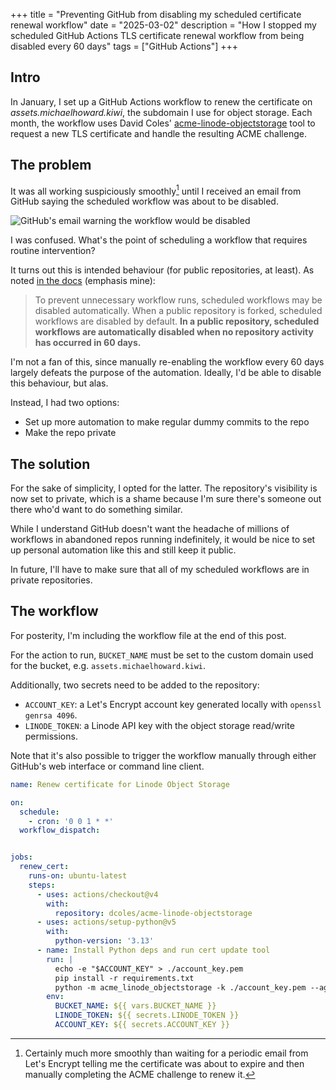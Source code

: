 +++
title = "Preventing GitHub from disabling my scheduled certificate renewal workflow"
date = "2025-03-02"
description = "How I stopped my scheduled GitHub Actions TLS certificate renewal workflow from being disabled every 60 days"
tags = ["GitHub Actions"]
+++

## Intro

In January, I set up a GitHub Actions workflow to renew the certificate on _assets.michaelhoward.kiwi_, the subdomain I use for object storage. Each month, the workflow uses David Coles' [acme-linode-objectstorage](https://github.com/dcoles/acme-linode-objectstorage) tool to request a new TLS certificate and handle the resulting ACME challenge.

## The problem

It was all working suspiciously smoothly[^1] until I received an email from GitHub saying the scheduled workflow was about to be disabled.

![GitHub's email warning the workflow would be disabled](/images/workflow-expiration-email.png "but why tho?")

I was confused. What's the point of scheduling a workflow that requires routine intervention?

It turns out this is intended behaviour (for public repositories, at least). As noted [in the docs](https://docs.github.com/en/actions/managing-workflow-runs-and-deployments/managing-workflow-runs/disabling-and-enabling-a-workflow?tool=webui) (emphasis mine):

> To prevent unnecessary workflow runs, scheduled workflows may be disabled automatically. When a public repository is forked, scheduled workflows are disabled by default. **In a public repository, scheduled workflows are automatically disabled when no repository activity has occurred in 60 days.**

I'm not a fan of this, since manually re-enabling the workflow every 60 days largely defeats the purpose of the automation. Ideally, I'd be able to disable this behaviour, but alas.

Instead, I had two options:

- Set up more automation to make regular dummy commits to the repo
- Make the repo private

## The solution

For the sake of simplicity, I opted for the latter. The repository's visibility is now set to private, which is a shame because I'm sure there's someone out there who'd want to do something similar.

While I understand GitHub doesn't want the headache of millions of workflows in abandoned repos running indefinitely, it would be nice to set up personal automation like this and still keep it public.

In future, I'll have to make sure that all of my scheduled workflows are in private repositories.

## The workflow

For posterity, I'm including the workflow file at the end of this post.

For the action to run, `BUCKET_NAME` must be set to the custom domain used for the bucket, e.g. `assets.michaelhoward.kiwi`.

Additionally, two secrets need to be added to the repository:

- `ACCOUNT_KEY`: a Let's Encrypt account key generated locally with `openssl genrsa 4096`.
- `LINODE_TOKEN`: a Linode API key with the object storage read/write permissions.

Note that it's also possible to trigger the workflow manually through either GitHub's web interface or command line client.

```yaml
name: Renew certificate for Linode Object Storage

on:
  schedule:
    - cron: '0 0 1 * *'
  workflow_dispatch:


jobs:
  renew_cert:
    runs-on: ubuntu-latest
    steps:
      - uses: actions/checkout@v4
        with:
          repository: dcoles/acme-linode-objectstorage
      - uses: actions/setup-python@v5
        with:
          python-version: '3.13'
      - name: Install Python deps and run cert update tool
        run: |
          echo -e "$ACCOUNT_KEY" > ./account_key.pem
          pip install -r requirements.txt
          python -m acme_linode_objectstorage -k ./account_key.pem --agree-to-terms-of-service "$BUCKET_NAME"
        env:
          BUCKET_NAME: ${{ vars.BUCKET_NAME }}
          LINODE_TOKEN: ${{ secrets.LINODE_TOKEN }}
          ACCOUNT_KEY: ${{ secrets.ACCOUNT_KEY }}
```

[^1]: Certainly much more smoothly than waiting for a periodic email from Let's Encrypt telling me the certificate was about to expire and then manually completing the ACME challenge to renew it.
